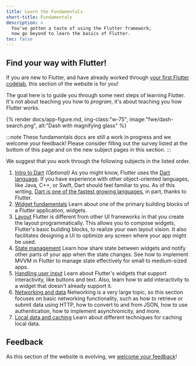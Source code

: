 ```yaml
---
title: Learn the Fundamentals
short-title: Fundamentals
description: >
  You've gotten a taste of using the Flutter framework;
  now go beyond to learn the basics of Flutter.
toc: false
---
```




<div class="row">
<div class="col-md-6">

## Find your way with Flutter!

If you are new to Flutter, and have already worked
through [your first Flutter codelab][],
this section of the website is for you!

The goal here is to guide you through some next
steps of learning Flutter. It's not about teaching
you how to _program_, it's about teaching you
how Flutter works.


</div>
<div class="col-md-6">
  {% render docs/app-figure.md, img-class:"w-75", image:"fwe/dash-search.png", alt:"Dash with magnifying glass" %}
</div>
</div>


:::note
These fundamentals docs are still a work
in progress and we welcome your feedback!
Please consider filling out the survey
listed at the bottom of this page and on the
new subject pages in this section.
:::

We suggest that you work through the
following subjects in the listed order.

 1. [Intro to Dart][] _(Optional)_
    As you might know, Flutter uses the [Dart language][].
    If you have experience with other object-oriented
    languages, like Java, C++, or Swift,
    Dart should feel familiar to you.
    As of this writing,
    [Dart is one of the fastest growing languages][dart-lang],
    in part, thanks to Flutter.
 2. [Widget fundamentals][]
    Learn about one of the primary building blocks
    of a Flutter application, widgets.
 3. [Layout][]
    Flutter is different from other UI frameworks
    in that you create the layout programmatically.
    This allows you to compose widgets,
    Flutter's basic building blocks,
    to realize your own layout vision.
    It also facilitates designing a UI to
    optimize any screen where your app might be used.
 4. [State management][]
    Learn how share state between widgets and notify other parts of your app
    when the state changes.
    See how to implement MVVM in Flutter to manage state effectively
    for small to medium-sized apps.
 5. [Handling user input][]
    Learn about Flutter's widgets that support
    interactivity, like buttons and text.
    Also, learn how to add interactivity to
    a widget that doesn't already support it.
 6. [Networking and data][]
    Networking is a very large topic,
    so this section focuses on basic networking
    functionality, such as how to retrieve
    or submit data using HTTP,
    how to convert to and from JSON,
    how to use authentication, 
    how to implement asynchronicity, and more.
 7. [Local data and caching][]
    Learn about different techniques for caching
    local data.

[Dart language]: {{site.dart-site}}
[dart-lang]: https://twitter.com/MiSvTh/status/1732002450641400276?cxt
[Intro to Dart]: /get-started/fundamentals/dart
[Layout]: /get-started/fundamentals/layout
[State management]: /get-started/fundamentals/state-management
[Handling user input]: /get-started/fundamentals/user-input
[Networking and data]: /get-started/fundamentals/networking
[Local data and caching]: /get-started/fundamentals/local-caching
[Widget fundamentals]: /get-started/fundamentals/widgets
[your first Flutter codelab]: {{site.codelabs}}/codelabs/flutter-codelab-first

## Feedback

As this section of the website is evolving,
we [welcome your feedback][]!

[welcome your feedback]: https://google.qualtrics.com/jfe/form/SV_6A9KxXR7XmMrNsy?page="index"
